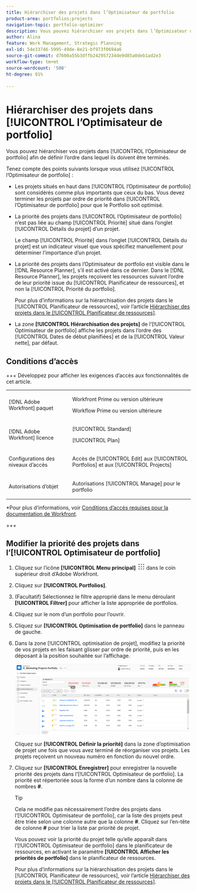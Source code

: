 ```yaml
---
title: Hiérarchiser des projets dans l’Optimisateur de portfolio
product-area: portfolios;projects
navigation-topic: portfolio-optimizer
description: Vous pouvez hiérarchiser vos projets dans l’Optimisateur de portfolio afin de définir l’ordre dans lequel ils doivent être terminés.
author: Alina
feature: Work Management, Strategic Planning
exl-id: 54e33746-5995-49de-8e21-bf973f0694a6
source-git-commit: d7600a55b3dffb242957234de9d85a0deb1ad2e3
workflow-type: tm+mt
source-wordcount: '508'
ht-degree: 91%

---
```


# Hiérarchiser des projets dans [!UICONTROL l’Optimisateur de portfolio]

Vous pouvez hiérarchiser vos projets dans [!UICONTROL l’Optimisateur de portfolio] afin de définir l’ordre dans lequel ils doivent être terminés.

Tenez compte des points suivants lorsque vous utilisez [!UICONTROL l’Optimisateur de portfolio] :

* Les projets situés en haut dans [!UICONTROL l’Optimisateur de portfolio] sont considérés comme plus importants que ceux du bas. Vous devez terminer les projets par ordre de priorité dans [!UICONTROL l’Optimisateur de portfolio] pour que le Portfolio soit optimisé.
* La priorité des projets dans [!UICONTROL l’Optimisateur de portfolio] n’est pas liée au champ [!UICONTROL Priorité] situé dans l’onglet [!UICONTROL Détails du projet] d’un projet.

  Le champ [!UICONTROL Priorité] dans l’onglet [!UICONTROL Détails du projet] est un indicateur visuel que vous spécifiez manuellement pour déterminer l’importance d’un projet.

* La priorité des projets dans l’Optimisateur de portfolio est visible dans le [!DNL Resource Planner], s’il est activé dans ce dernier. Dans le [!DNL Resource Planner], les projets reçoivent les ressources suivant l’ordre de leur priorité issue du [!UICONTROL Planificateur de ressources], et non la [!UICONTROL Priorité du portfolio].

  Pour plus d’informations sur la hiérarchisation des projets dans le [!UICONTROL Planificateur de ressources], voir l’article [Hiérarchiser des projets dans le [!UICONTROL Planificateur de ressources]](../../../resource-mgmt/resource-planning/prioritize-projects-resource-planner.md).

* La zone **[!UICONTROL Hiérarchisation des projets]** de l’[!UICONTROL Optimisateur de portfolio] affiche les projets dans l’ordre des [!UICONTROL Dates de début planifiées] et de la [!UICONTROL Valeur nette], par défaut.

## Conditions d’accès

+++ Développez pour afficher les exigences d’accès aux fonctionnalités de cet article. 

<table style="table-layout:auto"> 
 <col> 
 <col> 
 <tbody> 
  <tr> 
   <td role="rowheader">[!DNL Adobe Workfront] paquet</td> 
   <td> <p>Workfront Prime ou version ultérieure</p>
      <p>Workflow Prime ou version ultérieure</p>
    </td> 
  </tr> 
  <tr> 
   <td role="rowheader">[!DNL Adobe Workfront] licence</td> 
   <td> <p>[!UICONTROL Standard]</p>
   <p>[!UICONTROL Plan]</p> </td> 
  </tr> 
  <tr> 
   <td role="rowheader">Configurations des niveaux d’accès</td> 
   <td> <p>Accès de [!UICONTROL Edit] aux [!UICONTROL Portfolios] et aux [!UICONTROL Projects]</p>  </td>
</tr> 
  <tr> 
   <td role="rowheader">Autorisations d’objet</td> 
   <td> <p>Autorisations [!UICONTROL Manage] pour le portfolio</p>  </td> 
  </tr> 
 </tbody> 
</table>

*Pour plus d’informations, voir [Conditions d’accès requises pour la documentation de Workfront](/help/quicksilver/administration-and-setup/add-users/access-levels-and-object-permissions/access-level-requirements-in-documentation.md).

+++

<!--Old:

<table style="table-layout:auto"> 
 <col> 
 <col> 
 <tbody> 
  <tr> 
   <td role="rowheader">[!DNL Adobe Workfront] plan</td> 
   <td> <p>Any </p> </td> 
  </tr> 
  <tr> 
   <td role="rowheader">Adobe Workfront licenses*</td> 
   <td> <p>New: Standard</p>
   <p>Current: Plan</p> </td> 
  </tr> 
  <tr> 
   <td role="rowheader">Access level configurations*</td> 
   <td> <p>[!UICONTROL Edit] access to Projects and Portfolios</p></td> 
  </tr> 
  <tr> 
   <td role="rowheader">Object permissions</td> 
   <td> <p>[!UICONTROL Manage] permissions to the portfolio</p> <p>Contribute or higher permissions to the projects</p> 
   <p>You must have Manage permissions to all the projects in the list to be able to use <b>Set project priority</b>.</p>
    </td> 
  </tr> 
 </tbody> 
</table>-->

## Modifier la priorité des projets dans l’[!UICONTROL Optimisateur de portfolio]

1. Cliquez sur l’icône **[!UICONTROL Menu principal]** ![icône du menu principal](assets/main-menu-icon.png) dans le coin supérieur droit d’Adobe Workfront.

1. Cliquez sur **[!UICONTROL Portfolios]**.
1. (Facultatif) Sélectionnez le filtre approprié dans le menu déroulant **[!UICONTROL Filtrer]** pour afficher la liste appropriée de portfolios.
1. Cliquez sur le nom d’un portfolio pour l’ouvrir.
1. Cliquez sur **[!UICONTROL Optimisation de portfolio]** dans le panneau de gauche.
1. Dans la zone [!UICONTROL optimisation de projet], modifiez la priorité de vos projets en les faisant glisser par ordre de priorité, puis en les déposant à la position souhaitée sur l’affichage.

   ![Portfolio optimizer avec projets](assets/portfolio-optimizer-with-projects-nwe-350x89.png)

   Cliquez sur **[!UICONTROL Définir la priorité]** dans la zone d’optimisation de projet une fois que vous avez terminé de réorganiser vos projets. Les projets reçoivent un nouveau numéro en fonction du nouvel ordre.

1. Cliquez sur **[!UICONTROL Enregistrer]** pour enregistrer la nouvelle priorité des projets dans l’[!UICONTROL Optimisateur de portfolio]. La priorité est répertoriée sous la forme d’un nombre dans la colonne de nombres **#**.

   >[!TIP]
   >
   >Cela ne modifie pas nécessairement l’ordre des projets dans l’[!UICONTROL Optimisateur de portfolio], car la liste des projets peut être triée selon une colonne autre que la colonne **#**. Cliquez sur l’en-tête de colonne **#** pour trier la liste par priorité de projet.

   Vous pouvez voir la priorité du projet telle qu’elle apparaît dans l’[!UICONTROL Optimisateur de portfolio] dans le planificateur de ressources, en activant le paramètre **[!UICONTROL Afficher les priorités de portfolio]** dans le planificateur de ressources.

   Pour plus d’informations sur la hiérarchisation des projets dans le [!UICONTROL Planificateur de ressources], voir l’article [Hiérarchiser des projets dans le [!UICONTROL Planificateur de ressources]](../../../resource-mgmt/resource-planning/prioritize-projects-resource-planner.md).

